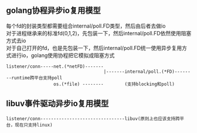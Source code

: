 ## golang协程异步io复用模型
每个fd的封装类型都需要组合internal/poll.FD类型，然后由后者去做io  
对于进程继承来的标准fd(0,1,2)，先包装一下，然后internal/poll.FD依然使用阻塞方式去io  
对于自己打开的fd，也是先包装一下，然后internal/poll.FD统一使用异步复用方式进行io，golang使用协程把它模拟成阻塞方式  
```
listener/conn-----net.(*netFD)-------
                                     |-------internal/poll.(*FD)--------runtime跨平台支持poll
                  os.(*file) --------        (支持blocking和poll)
```

## libuv事件驱动异步io复用模型
```
listener/conn--------------------------------libuv(原则上也应该支持跨平台，现在只支持linux)
```
